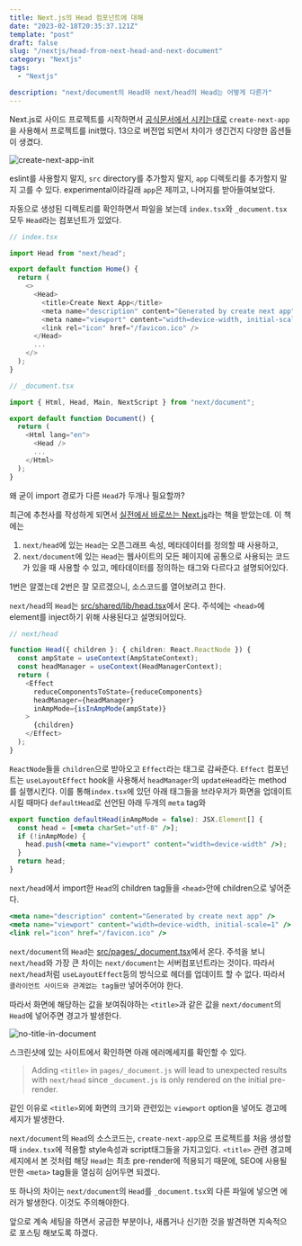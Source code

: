 ```yaml
---
title: Next.js의 Head 컴포넌트에 대해
date: "2023-02-18T20:35:37.121Z"
template: "post"
draft: false
slug: "/nextjs/head-from-next-head-and-next-document"
category: "Nextjs"
tags:
  - "Nextjs"

description: "next/document의 Head와 next/head의 Head는 어떻게 다른가"
---
```


Next.js로 사이드 프로젝트를 시작하면서 [공식문서에서 시키는대로](https://nextjs.org/docs) `create-next-app`을 사용해서 프로젝트를 init했다. 13으로 버전업 되면서 차이가 생긴건지 다양한 옵션들이 생겼다.

![create-next-app-init](https://i.imgur.com/5lTV6ET.png)

eslint를 사용할지 말지, `src` directory를 추가할지 말지, `app` 디렉토리를 추가할지 말지 고를 수 있다. experimental이라길래 `app`은 제끼고, 나머지를 받아들여보았다.

자동으로 생성된 디렉토리를 확인하면서 파일을 보는데 `index.tsx`와 `_document.tsx` 모두 `Head`라는 컴포넌트가 있었다.

```typescript
// index.tsx

import Head from "next/head";

export default function Home() {
  return (
    <>
      <Head>
        <title>Create Next App</title>
        <meta name="description" content="Generated by create next app" />
        <meta name="viewport" content="width=device-width, initial-scale=1" />
        <link rel="icon" href="/favicon.ico" />
      </Head>
      ...
    </>
  );
}
```

```typescript
// _document.tsx

import { Html, Head, Main, NextScript } from "next/document";

export default function Document() {
  return (
    <Html lang="en">
      <Head />
      ...
    </Html>
  );
}
```

왜 굳이 import 경로가 다른 `Head`가 두개나 필요할까?

최근에 추천사를 작성하게 되면서 [실전에서 바로쓰는 Next.js](https://m.hanbit.co.kr/media/books/book_view.html?p_code=B1068448075)라는 책을 받았는데. 이 책에는

1. `next/head`에 있는 `Head`는 오픈그래프 속성, 메타데이터를 정의할 때 사용하고,
2. `next/document`에 있는 `Head`는 웹사이트의 모든 페이지에 공통으로 사용되는 코드가 있을 때 사용할 수 있고, 메타데이터를 정의하는 태그와 다르다고 설명되어있다.

1번은 알겠는데 2번은 잘 모르겠으니, 소스코드를 열어보려고 한다.

`next/head`의 `Head`는 [src/shared/lib/head.tsx](https://github.com/vercel/next.js/blob/canary/packages/next/src/shared/lib/head.tsx#L182)에서 온다. 주석에는 `<head>`에 element를 inject하기 위해 사용된다고 설명되어있다.

```typescript
// next/head

function Head({ children }: { children: React.ReactNode }) {
  const ampState = useContext(AmpStateContext);
  const headManager = useContext(HeadManagerContext);
  return (
    <Effect
      reduceComponentsToState={reduceComponents}
      headManager={headManager}
      inAmpMode={isInAmpMode(ampState)}
    >
      {children}
    </Effect>
  );
}
```

`ReactNode`들을 `children`으로 받아오고 `Effect`라는 태그로 감싸준다. `Effect` 컴포넌트는 `useLayoutEffect` hook을 사용해서 `headManager`의 `updateHead`라는 method를 실행시킨다. 이를 통해`index.tsx`에 있던 아래 태그들을 브라우저가 화면을 업데이트 시킬 때마다 `defaultHead`로 선언된 아래 두개의 `meta` tag와

```jsx
export function defaultHead(inAmpMode = false): JSX.Element[] {
  const head = [<meta charSet="utf-8" />];
  if (!inAmpMode) {
    head.push(<meta name="viewport" content="width=device-width" />);
  }
  return head;
}
```

`next/head`에서 import한 `Head`의 children tag들을 `<head>`안에 children으로 넣어준다.

```jsx
<meta name="description" content="Generated by create next app" />
<meta name="viewport" content="width=device-width, initial-scale=1" />
<link rel="icon" href="/favicon.ico" />
```

`next/document`의 `Head`는 [src/pages/\_document.tsx](https://github.com/vercel/next.js/blob/canary/packages/next/src/pages/_document.tsx#L419)에서 온다. 주석을 보니 `next/head`와 가장 큰 차이는 `next/document`는 서버컴포넌트라는 것이다. 따라서 `next/head`처럼 `useLayoutEffect`등의 방식으로 헤더를 업데이트 할 수 없다. 따라서 `클라이언트 사이드와 관계없는 tag들만` 넣어주어야 한다.

따라서 화면에 해당하는 값을 보여줘야하는 `<title>`과 같은 값을 `next/document`의 `Head`에 넣어주면 경고가 발생한다.

![no-title-in-document](https://i.imgur.com/JCDaad0.png)

스크린샷에 있는 사이트에서 확인하면 아래 에러메세지를 확인할 수 있다.

> Adding `<title>` in `pages/_document.js` will lead to unexpected results with `next/head` since `_document.js` is only rendered on the initial pre-render.

같인 이유로 `<title>`외에 화면의 크기와 관련있는 `viewport` option을 넣어도 경고메세지가 발생한다.

`next/document`의 `Head`의 소스코드는, `create-next-app`으로 프로젝트를 처음 생성할 때 `index.tsx`에 적용할 style속성과 script태그들을 가지고있다. `<title>` 관련 경고메세지에서 본 것처럼 해당 `Head`는 최초 pre-render에 적용되기 때문에, SEO에 사용될만한 `<meta>` tag들을 열심히 심어두면 되겠다.

또 하나의 차이는 `next/document`의 `Head`를 `_document.tsx`외 다른 파일에 넣으면 에러가 발생한다. 이것도 주의해야한다. 

앞으로 계속 세팅을 하면서 궁금한 부분이나, 새롭거나 신기한 것을 발견하면 지속적으로 포스팅 해보도록 하겠다. 
